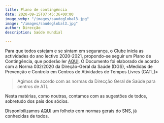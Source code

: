 ```yaml
---
title: Plano de contingência
date: 2020-09-15T07:45:36+00:00
image_webp: "/images/saudeglobal3.jpg"
image: "/images/saudeglobal3.jpg"
author: Direcção
description: Saúde mundial

---
```

Para que todos estejam e se sintam em segurança, o Clube inicia as actividades do ano lectivo 2020-2021, propondo-se seguir um Plano de Contingência, que poderão ler [AQUI](/images/planocontingenciaprisma.pdf "Plano de contingência"). O Documento foi elaborado de acordo com a Norma 032/2020 da Direção-Geral da Saúde (DGS),  «Medidas de Prevenção e Controlo em Centros de Atividades de Tempos Livres (CATL)»

> Agimos de acordo com as normas da Direcção Geral de Saúde para centros de ATL

Nesta matérias, como noutras, contamos com as sugestões de todos, sobretudo dos pais dos sócios.

Disponibilizamos [AQUI](/images/triptico-covid19-26-02-2020.pdf "Folheto - SNS") um folheto com normas gerais do SNS, já conhecidas de todos.